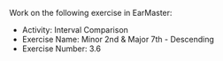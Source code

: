 Work on the following exercise in EarMaster:
- Activity: Interval Comparison
- Exercise Name: Minor 2nd & Major 7th - Descending
- Exercise Number: 3.6
